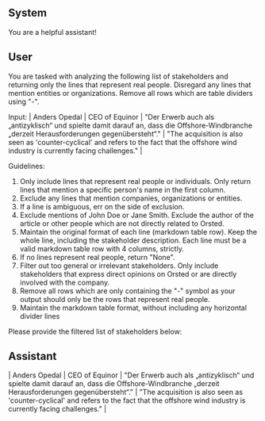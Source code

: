 ## System

You are a helpful assistant!

## User


You are tasked with analyzing the following list of stakeholders and returning only the lines that represent real people. Disregard any lines that mention entities or organizations. Remove all rows which are table dividers using "-".

Input:
| Anders Opedal | CEO of Equinor | "Der Erwerb auch als „antizyklisch“ und spielte damit darauf an, dass die Offshore-Windbranche „derzeit Herausforderungen gegenübersteht“." | "The acquisition is also seen as 'counter-cyclical' and refers to the fact that the offshore wind industry is currently facing challenges." |

Guidelines:
1. Only include lines that represent real people or individuals. Only return lines that mention a specific person's name in the first column.
2. Exclude any lines that mention companies, organizations or entities.
3. If a line is ambiguous, err on the side of exclusion.
4. Exclude mentions of John Doe or Jane Smith. Exclude the author of the article or other people which are not directly related to Orsted.
5. Maintain the original format of each line (markdown table row). Keep the whole line, including the stakeholder description. Each line must be a valid markdown table row with 4 columns, strictly.
6. If no lines represent real people, return "None".
7. Filter out too general or irrelevant stakeholders. Only include stakeholders that express direct opinions on Orsted or are directly involved with the company.
8. Remove all rows which are only containing the "-" symbol as your output should only be the rows that represent real people.
9. Maintain the markdown table format, without including any horizontal divider lines

Please provide the filtered list of stakeholders below:
        

## Assistant

| Anders Opedal | CEO of Equinor | "Der Erwerb auch als „antizyklisch“ und spielte damit darauf an, dass die Offshore-Windbranche „derzeit Herausforderungen gegenübersteht“." | "The acquisition is also seen as 'counter-cyclical' and refers to the fact that the offshore wind industry is currently facing challenges." |


